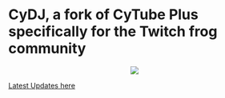 # CyDJ, a fork of CyTube Plus specifically for the Twitch frog community
<p align="center"><img src="https://media.discordapp.net/attachments/893223135367811093/904514815643508756/cydjnormal.jpg"/></p>

[Latest Updates here](https://www.dropbox.com/home/cydj?preview=updates.txt)
